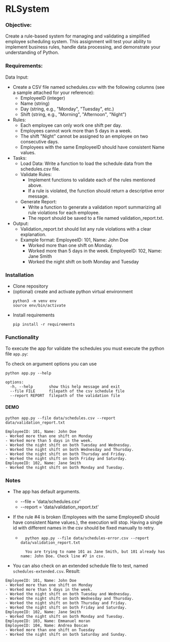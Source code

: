 # RLSystem

### Objective:

Create a rule-based system for managing and validating a simplified employee scheduling system.
This assignment will test your ability to implement business rules, handle data processing, and
demonstrate your understanding of Python.

### Requirements:

Data Input:
- Create a CSV file named schedules.csv with the following columns (see a sample attached for your reference):
    - EmployeeID (integer)
    - Name (string)
    - Day (string, e.g., "Monday", "Tuesday", etc.)
    - Shift (string, e.g., "Morning", "Afternoon", "Night")
- Rules:
    - Each employee can only work one shift per day.
    - Employees cannot work more than 5 days in a week.
    - The shift "Night" cannot be assigned to an employee on two consecutive days.
    - Employees with the same EmployeeID should have consistent Name values.
- Tasks:
    - Load Data: Write a function to load the schedule data from the schedules.csv file.
    - Validate Rules:
        - Implement functions to validate each of the rules mentioned above.
        - If a rule is violated, the function should return a descriptive error message.
    - Generate Report:
        - Write a function to generate a validation report summarizing all rule violations for each employee.
        - The report should be saved to a file named validation_report.txt.
- Output:
    - Validation_report.txt should list any rule violations with a clear explanation.
    - Example format:
        EmployeeID: 101, Name: John Doe 
        - Worked more than one shift on Monday.
        - Worked more than 5 days in the week.
        EmployeeID: 102, Name: Jane Smith
        - Worked the night shift on both Monday and Tuesday

### Installation

- Clone repository
- (optional) create and activate python virtual environment
    ```
    python3 -m venv env
    source env/bin/activate
    ```
- Install requirements
    ```
    pip install -r requirements
    ```

### Functionality

To execute the app for validate the schedules you must execute the python file `app.py`:

To check on argument options you can use 
```
python app.py --help

options:
  -h, --help       show this help message and exit
  --file FILE      filepath of the csv schedule file
  --report REPORT  filepath of the validation file
```

#### DEMO

```
python app.py --file data/schedules.csv --report data/validation_report.txt
```

```
EmployeeID: 101, Name: John Doe
- Worked more than one shift on Monday
- Worked more than 5 days in the week.
- Worked the night shift on both Tuesday and Wednesday.
- Worked the night shift on both Wednesday and Thursday.
- Worked the night shift on both Thursday and Friday.
- Worked the night shift on both Friday and Saturday.
EmployeeID: 102, Name: Jane Smith
- Worked the night shift on both Monday and Tuesday.

```

### Notes

- The app has default arguments.
    - --file = 'data/schedules.csv'
    - --report = 'data/validation_report.txt'

- If the rule #4 is broken (Employees with the same EmployeeID should have consistent Name values.), the execution will stop. Having a single id with different names in the csv should be fixed manually to retry.
    - ```
        python app.py --file data/schedules-error.csv --report data/validation_report.txt
        
        You are trying to name 101 as Jane Smith, but 101 already has name: John Doe. Check line #7 in csv.
      ``` 
- You can also check on an extended schedule file to test, named `schedules-extended.csv`. Result:

```
EmployeeID: 101, Name: John Doe
- Worked more than one shift on Monday
- Worked more than 5 days in the week.
- Worked the night shift on both Tuesday and Wednesday.
- Worked the night shift on both Wednesday and Thursday.
- Worked the night shift on both Thursday and Friday.
- Worked the night shift on both Friday and Saturday.
EmployeeID: 102, Name: Jane Smith
- Worked the night shift on both Monday and Tuesday.
EmployeeID: 103, Name: Emmanuel moran
EmployeeID: 104, Name: Andrea Boscan
- Worked more than one shift on Tuesday
- Worked the night shift on both Saturday and Sunday.

```